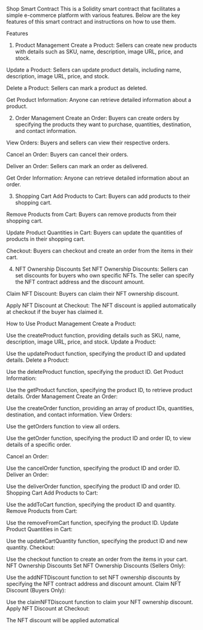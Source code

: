 Shop Smart Contract
This is a Solidity smart contract that facilitates a simple e-commerce platform with various features. Below are the key features of this smart contract and instructions on how to use them.

Features
1. Product Management
Create a Product: Sellers can create new products with details such as SKU, name, description, image URL, price, and stock.

Update a Product: Sellers can update product details, including name, description, image URL, price, and stock.

Delete a Product: Sellers can mark a product as deleted.

Get Product Information: Anyone can retrieve detailed information about a product.

2. Order Management
Create an Order: Buyers can create orders by specifying the products they want to purchase, quantities, destination, and contact information.

View Orders: Buyers and sellers can view their respective orders.

Cancel an Order: Buyers can cancel their orders.

Deliver an Order: Sellers can mark an order as delivered.

Get Order Information: Anyone can retrieve detailed information about an order.

3. Shopping Cart
Add Products to Cart: Buyers can add products to their shopping cart.

Remove Products from Cart: Buyers can remove products from their shopping cart.

Update Product Quantities in Cart: Buyers can update the quantities of products in their shopping cart.

Checkout: Buyers can checkout and create an order from the items in their cart.

4. NFT Ownership Discounts
Set NFT Ownership Discounts: Sellers can set discounts for buyers who own specific NFTs. The seller can specify the NFT contract address and the discount amount.

Claim NFT Discount: Buyers can claim their NFT ownership discount.

Apply NFT Discount at Checkout: The NFT discount is applied automatically at checkout if the buyer has claimed it.

How to Use
Product Management
Create a Product:

Use the createProduct function, providing details such as SKU, name, description, image URL, price, and stock.
Update a Product:

Use the updateProduct function, specifying the product ID and updated details.
Delete a Product:

Use the deleteProduct function, specifying the product ID.
Get Product Information:

Use the getProduct function, specifying the product ID, to retrieve product details.
Order Management
Create an Order:

Use the createOrder function, providing an array of product IDs, quantities, destination, and contact information.
View Orders:

Use the getOrders function to view all orders.

Use the getOrder function, specifying the product ID and order ID, to view details of a specific order.

Cancel an Order:

Use the cancelOrder function, specifying the product ID and order ID.
Deliver an Order:

Use the deliverOrder function, specifying the product ID and order ID.
Shopping Cart
Add Products to Cart:

Use the addToCart function, specifying the product ID and quantity.
Remove Products from Cart:

Use the removeFromCart function, specifying the product ID.
Update Product Quantities in Cart:

Use the updateCartQuantity function, specifying the product ID and new quantity.
Checkout:

Use the checkout function to create an order from the items in your cart.
NFT Ownership Discounts
Set NFT Ownership Discounts (Sellers Only):

Use the addNFTDiscount function to set NFT ownership discounts by specifying the NFT contract address and discount amount.
Claim NFT Discount (Buyers Only):

Use the claimNFTDiscount function to claim your NFT ownership discount.
Apply NFT Discount at Checkout:

The NFT discount will be applied automatical
